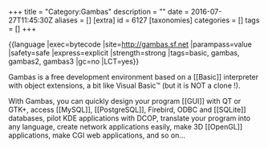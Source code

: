 +++
title = "Category:Gambas"
description = ""
date = 2016-07-27T11:45:30Z
aliases = []
[extra]
id = 6127
[taxonomies]
categories = []
tags = []
+++

{{language
|exec=bytecode
|site=http://gambas.sf.net
|parampass=value
|safety=safe
|express=explicit
|strength=strong
|tags=basic, gambas, gambas2, gambas3
|gc=no
|LCT=yes}}

Gambas is a free development environment based on a [[Basic]] interpreter with object extensions, a bit like Visual Basic™ (but it is NOT a clone !).

With Gambas, you can quickly design your program [[GUI]] with QT or GTK+, access [[MySQL]], [[PostgreSQL]], Firebird, ODBC and [[SQLite]] databases, pilot KDE applications with DCOP, translate your program into any language, create network applications easily, make 3D [[OpenGL]] applications, make CGI web applications, and so on...
